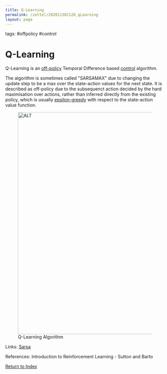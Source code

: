 ```yaml
---
title: Q-Learning
permalink: /zettel/202011302128_qLearning
layout: page
---
```

tags: #offpolicy #control

# Q-Learning

Q-Learning is an [off-policy](202011301312_offPolicyMethods) Temporal Difference based [control](TODOs) algorithm. 

The algorithm is sometimes called "SARSAMAX" due to changing the update step to be a max over the state-action values 
for the next state. It is described as off-policy due to the subsequenct action decided by the hard maximisation over actions, 
rather than inferred directly from the existing policy, which is usually [epsilon-greedy](202011301251_epsilonGreedyPolicy) with 
respect to the state-action value function.

<figure>
  <img src="/zettel/Images/ReinforcementLearning/QLearningOffPolicyTDControlPi.png"
     alt="ALT"
     class="centerImage"
     style="width: 700px;" />
  <figcaption> Q-Learning Algorithm </figcaption>     
</figure>


Links: [Sarsa](202011302117_sarsa)

References: Introduction to Reinforcement Learning - Sutton and Barto

[Return to Index](index)